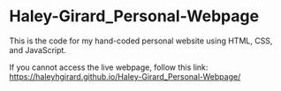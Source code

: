 # Haley-Girard_Personal-Webpage
This is the code for my hand-coded personal website using HTML, CSS, and JavaScript.

If you cannot access the live webpage, follow this link: https://haleyhgirard.github.io/Haley-Girard_Personal-Webpage/ 
